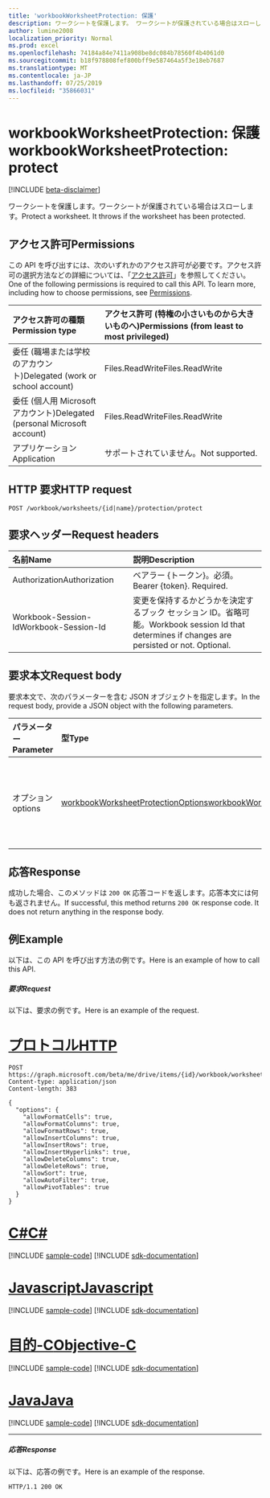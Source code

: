 ```yaml
---
title: 'workbookWorksheetProtection: 保護'
description: ワークシートを保護します。 ワークシートが保護されている場合はスローします。
author: lumine2008
localization_priority: Normal
ms.prod: excel
ms.openlocfilehash: 74184a84e7411a908be8dc084b78560f4b4061d0
ms.sourcegitcommit: b18f978808fef800bff9e587464a5f3e18eb7687
ms.translationtype: MT
ms.contentlocale: ja-JP
ms.lasthandoff: 07/25/2019
ms.locfileid: "35866031"
---
```

# <a name="workbookworksheetprotection-protect"></a><span data-ttu-id="d9b19-104">workbookWorksheetProtection: 保護</span><span class="sxs-lookup"><span data-stu-id="d9b19-104">workbookWorksheetProtection: protect</span></span>

[!INCLUDE [beta-disclaimer](../../includes/beta-disclaimer.md)]

<span data-ttu-id="d9b19-p102">ワークシートを保護します。ワークシートが保護されている場合はスローします。</span><span class="sxs-lookup"><span data-stu-id="d9b19-p102">Protect a worksheet. It throws if the worksheet has been protected.</span></span>
## <a name="permissions"></a><span data-ttu-id="d9b19-107">アクセス許可</span><span class="sxs-lookup"><span data-stu-id="d9b19-107">Permissions</span></span>
<span data-ttu-id="d9b19-p103">この API を呼び出すには、次のいずれかのアクセス許可が必要です。アクセス許可の選択方法などの詳細については、「[アクセス許可](/graph/permissions-reference)」を参照してください。</span><span class="sxs-lookup"><span data-stu-id="d9b19-p103">One of the following permissions is required to call this API. To learn more, including how to choose permissions, see [Permissions](/graph/permissions-reference).</span></span>

|<span data-ttu-id="d9b19-110">アクセス許可の種類</span><span class="sxs-lookup"><span data-stu-id="d9b19-110">Permission type</span></span>      | <span data-ttu-id="d9b19-111">アクセス許可 (特権の小さいものから大きいものへ)</span><span class="sxs-lookup"><span data-stu-id="d9b19-111">Permissions (from least to most privileged)</span></span>              |
|:--------------------|:---------------------------------------------------------|
|<span data-ttu-id="d9b19-112">委任 (職場または学校のアカウント)</span><span class="sxs-lookup"><span data-stu-id="d9b19-112">Delegated (work or school account)</span></span> | <span data-ttu-id="d9b19-113">Files.ReadWrite</span><span class="sxs-lookup"><span data-stu-id="d9b19-113">Files.ReadWrite</span></span>    |
|<span data-ttu-id="d9b19-114">委任 (個人用 Microsoft アカウント)</span><span class="sxs-lookup"><span data-stu-id="d9b19-114">Delegated (personal Microsoft account)</span></span> | <span data-ttu-id="d9b19-115">Files.ReadWrite</span><span class="sxs-lookup"><span data-stu-id="d9b19-115">Files.ReadWrite</span></span>    |
|<span data-ttu-id="d9b19-116">アプリケーション</span><span class="sxs-lookup"><span data-stu-id="d9b19-116">Application</span></span> | <span data-ttu-id="d9b19-117">サポートされていません。</span><span class="sxs-lookup"><span data-stu-id="d9b19-117">Not supported.</span></span> |

## <a name="http-request"></a><span data-ttu-id="d9b19-118">HTTP 要求</span><span class="sxs-lookup"><span data-stu-id="d9b19-118">HTTP request</span></span>
<!-- { "blockType": "ignored" } -->
```http
POST /workbook/worksheets/{id|name}/protection/protect

```
## <a name="request-headers"></a><span data-ttu-id="d9b19-119">要求ヘッダー</span><span class="sxs-lookup"><span data-stu-id="d9b19-119">Request headers</span></span>
| <span data-ttu-id="d9b19-120">名前</span><span class="sxs-lookup"><span data-stu-id="d9b19-120">Name</span></span>       | <span data-ttu-id="d9b19-121">説明</span><span class="sxs-lookup"><span data-stu-id="d9b19-121">Description</span></span>|
|:---------------|:----------|
| <span data-ttu-id="d9b19-122">Authorization</span><span class="sxs-lookup"><span data-stu-id="d9b19-122">Authorization</span></span>  | <span data-ttu-id="d9b19-p104">ベアラー {トークン}。必須。</span><span class="sxs-lookup"><span data-stu-id="d9b19-p104">Bearer {token}. Required.</span></span> |
| <span data-ttu-id="d9b19-125">Workbook-Session-Id</span><span class="sxs-lookup"><span data-stu-id="d9b19-125">Workbook-Session-Id</span></span>  | <span data-ttu-id="d9b19-p105">変更を保持するかどうかを決定するブック セッション ID。省略可能。</span><span class="sxs-lookup"><span data-stu-id="d9b19-p105">Workbook session Id that determines if changes are persisted or not. Optional.</span></span>|

## <a name="request-body"></a><span data-ttu-id="d9b19-128">要求本文</span><span class="sxs-lookup"><span data-stu-id="d9b19-128">Request body</span></span>
<span data-ttu-id="d9b19-129">要求本文で、次のパラメーターを含む JSON オブジェクトを指定します。</span><span class="sxs-lookup"><span data-stu-id="d9b19-129">In the request body, provide a JSON object with the following parameters.</span></span>

| <span data-ttu-id="d9b19-130">パラメーター</span><span class="sxs-lookup"><span data-stu-id="d9b19-130">Parameter</span></span>    | <span data-ttu-id="d9b19-131">型</span><span class="sxs-lookup"><span data-stu-id="d9b19-131">Type</span></span>   |<span data-ttu-id="d9b19-132">説明</span><span class="sxs-lookup"><span data-stu-id="d9b19-132">Description</span></span>|
|:---------------|:--------|:----------|
|<span data-ttu-id="d9b19-133">オプション</span><span class="sxs-lookup"><span data-stu-id="d9b19-133">options</span></span>|[<span data-ttu-id="d9b19-134">workbookWorksheetProtectionOptions</span><span class="sxs-lookup"><span data-stu-id="d9b19-134">workbookWorksheetProtectionOptions</span></span>](../resources/workbookworksheetprotectionoptions.md)|<span data-ttu-id="d9b19-p106">省略可能。シートの保護のオプション。</span><span class="sxs-lookup"><span data-stu-id="d9b19-p106">Optional. sheet protection options.</span></span>|

## <a name="response"></a><span data-ttu-id="d9b19-137">応答</span><span class="sxs-lookup"><span data-stu-id="d9b19-137">Response</span></span>

<span data-ttu-id="d9b19-p107">成功した場合、このメソッドは `200 OK` 応答コードを返します。応答本文には何も返されません。</span><span class="sxs-lookup"><span data-stu-id="d9b19-p107">If successful, this method returns `200 OK` response code. It does not return anything in the response body.</span></span>

## <a name="example"></a><span data-ttu-id="d9b19-140">例</span><span class="sxs-lookup"><span data-stu-id="d9b19-140">Example</span></span>
<span data-ttu-id="d9b19-141">以下は、この API を呼び出す方法の例です。</span><span class="sxs-lookup"><span data-stu-id="d9b19-141">Here is an example of how to call this API.</span></span>
##### <a name="request"></a><span data-ttu-id="d9b19-142">要求</span><span class="sxs-lookup"><span data-stu-id="d9b19-142">Request</span></span>
<span data-ttu-id="d9b19-143">以下は、要求の例です。</span><span class="sxs-lookup"><span data-stu-id="d9b19-143">Here is an example of the request.</span></span>

# <a name="httptabhttp"></a>[<span data-ttu-id="d9b19-144">プロトコル</span><span class="sxs-lookup"><span data-stu-id="d9b19-144">HTTP</span></span>](#tab/http)
<!-- {
  "blockType": "request",
  "name": "workbookworksheetprotection_protect"
}-->
```http
POST https://graph.microsoft.com/beta/me/drive/items/{id}/workbook/worksheets/{id|name}/protection/protect
Content-type: application/json
Content-length: 383

{
  "options": {
    "allowFormatCells": true,
    "allowFormatColumns": true,
    "allowFormatRows": true,
    "allowInsertColumns": true,
    "allowInsertRows": true,
    "allowInsertHyperlinks": true,
    "allowDeleteColumns": true,
    "allowDeleteRows": true,
    "allowSort": true,
    "allowAutoFilter": true,
    "allowPivotTables": true
  }
}
```
# <a name="ctabcsharp"></a>[<span data-ttu-id="d9b19-145">C#</span><span class="sxs-lookup"><span data-stu-id="d9b19-145">C#</span></span>](#tab/csharp)
[!INCLUDE [sample-code](../includes/snippets/csharp/workbookworksheetprotection-protect-csharp-snippets.md)]
[!INCLUDE [sdk-documentation](../includes/snippets/snippets-sdk-documentation-link.md)]

# <a name="javascripttabjavascript"></a>[<span data-ttu-id="d9b19-146">Javascript</span><span class="sxs-lookup"><span data-stu-id="d9b19-146">Javascript</span></span>](#tab/javascript)
[!INCLUDE [sample-code](../includes/snippets/javascript/workbookworksheetprotection-protect-javascript-snippets.md)]
[!INCLUDE [sdk-documentation](../includes/snippets/snippets-sdk-documentation-link.md)]

# <a name="objective-ctabobjc"></a>[<span data-ttu-id="d9b19-147">目的-C</span><span class="sxs-lookup"><span data-stu-id="d9b19-147">Objective-C</span></span>](#tab/objc)
[!INCLUDE [sample-code](../includes/snippets/objc/workbookworksheetprotection-protect-objc-snippets.md)]
[!INCLUDE [sdk-documentation](../includes/snippets/snippets-sdk-documentation-link.md)]

# <a name="javatabjava"></a>[<span data-ttu-id="d9b19-148">Java</span><span class="sxs-lookup"><span data-stu-id="d9b19-148">Java</span></span>](#tab/java)
[!INCLUDE [sample-code](../includes/snippets/java/workbookworksheetprotection-protect-java-snippets.md)]
[!INCLUDE [sdk-documentation](../includes/snippets/snippets-sdk-documentation-link.md)]

---


##### <a name="response"></a><span data-ttu-id="d9b19-149">応答</span><span class="sxs-lookup"><span data-stu-id="d9b19-149">Response</span></span>
<span data-ttu-id="d9b19-150">以下は、応答の例です。</span><span class="sxs-lookup"><span data-stu-id="d9b19-150">Here is an example of the response.</span></span> 
<!-- {
  "blockType": "response",
  "truncated": true,
  "@odata.type": "microsoft.graph.none"
} -->
```http
HTTP/1.1 200 OK
```

<!-- uuid: 8fcb5dbc-d5aa-4681-8e31-b001d5168d79
2015-10-25 14:57:30 UTC -->
<!--
{
  "type": "#page.annotation",
  "description": "workbookWorksheetProtection: protect",
  "keywords": "",
  "section": "documentation",
  "tocPath": "",
  "suppressions": [
  ]
}
-->
